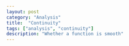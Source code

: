 ```yaml
---
layout: post
category: "Analysis"
title:  "Continuity"
tags: ["analysis", "continuity"]
description: "Whether a function is smooth"
---
```

